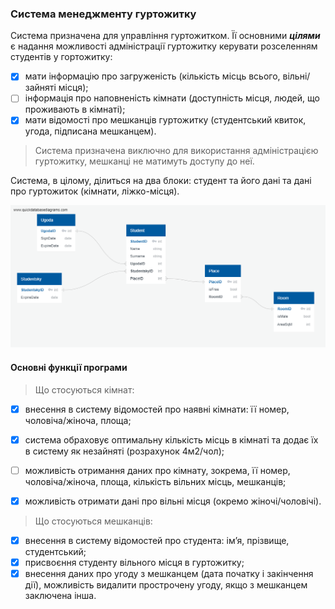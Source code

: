 ### Система менеджменту гуртожитку

Система призначена для управління гуртожитком. Її основними ***цілями*** є надання можливості адміністрації гуртожитку керувати розселенням студентів у гортожитку:

- [x] мати інформацію про загруженість (кількість місць всього, вільні/зайняті місця); 
- [ ] інформація про наповненість кімнати (доступність місця, людей, що проживають в кімнаті); 
- [x] мати відомості про мешканців гуртожитку (студентський квиток, угода, підписана мешканцем).

> Система призначена виключно для використання адміністрацією гуртожитку, мешканці не матимуть доступу до неї.

Система, в цілому, ділиться на два блоки: студент та його дані та дані про гуртожиток (кімнати, ліжко-місця).

![img](img/diagram.png)

#### Основні функції програми

> Що стосуються кімнат:
- [x] внесення в систему відомостей про наявні кімнати: її номер, чоловіча/жіноча, площа;
- [x] система обраховує оптимальну кількість місць в кімнаті та додає їх в систему як незайняті (розрахунок 4м2/чол);
- [ ] можливість отримання даних про кімнату, зокрема, її номер, чоловіча/жіноча, площа, кількість вільних місць, мешканців;
- [x] можливість отримати дані про вільні місця (окремо жіночі/чоловічі).


> Що стосуються мешканців:
- [x] внесення в систему відомостей про студента: ім’я, прізвище, студентський;
- [x] присвоєння студенту вільного місця в гуртожитку;
- [x] внесення даних про угоду з мешканцем (дата початку і закінчення дії), можливість видалити прострочену угоду, якщо з мешканцем заключена інша.
